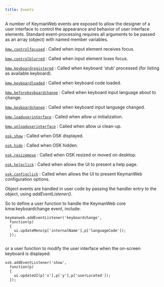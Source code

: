 ```yaml
---
title: Events
---
```

  
A number of KeymanWeb events are exposed to allow the designer of a user
interface to control the appearance and behavior of user interface
elements. Standard event-processing requires all arguments to be passed
as an array (object) with named member variables.

[`kmw.controlfocused`](kmw.controlfocused)
:   Called when input element receives focus.

<!-- -->

[`kmw.controlblurred`](kmw.controlblurred)
:   Called when input element loses focus.

<!-- -->

[`kmw.keyboardregistered`](kmw.keyboardregistered)
:   Called when keyboard 'stub' processed (for listing as available
    keyboard).

<!-- -->

[`kmw.keyboardloaded`](kmw.keyboardloaded)
:   Called when keyboard code loaded.

<!-- -->

[`kmw.beforekeyboardchange`](kmw.beforekeyboardchange)
:   Called when keyboard input language about to change.

<!-- -->

[`kmw.keyboardchange`](kmw.keyboardchange)
:   Called when keyboard input language changed.

<!-- -->

[`kmw.loaduserinterface`](kmw.loaduserinterface)
:   Called when allow ui initialization.

<!-- -->

[`kmw.unloaduserinterface`](kmw.unloaduserinterface)
:   Called when allow ui clean-up.

<!-- -->

[`osk.show`](osk.show)
:   Called when OSK displayed.

<!-- -->

[`osk.hide`](osk.hide)
:   Called when OSK hidden.

<!-- -->

[`osk.resizemove`](osk.resizemove)
:   Called when OSK resized or moved on desktop.

<!-- -->

[`osk.helpclick`](osk.helpclick)
:   Called when allows the UI to present a help page.

<!-- -->

[`osk.configclick`](osk.configclick)
:   Called when allows the UI to present KeymanWeb configuration
    options.

Object events are handled in user code by passing the handler entry to
the object, using *addEventListener()*.

So to define a user function to handle the KeymanWeb core
kmw.keyboardchange event, include:

``` programlisting
keymanweb.addEventListener('keyboardchange',
  function(p)
  {
    ui.updateMenu(p['internalName'],p['languageCode']);
  });
  
```

or a user function to modify the user interface when the on-screen
keyboard is displayed:

``` programlisting
osk.addEventListener('show',
  function(p)
  {
    ui.updateUI(p['x'],p['y'],p['userLocated']);
  });
  
```
